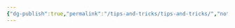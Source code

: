 ```yaml
---
{"dg-publish":true,"permalink":"/tips-and-tricks/tips-and-tricks/","noteIcon":"","created":"2024-11-23T03:24:30.640+05:30","updated":"2024-11-23T03:40:26.242+05:30"}
---
```


